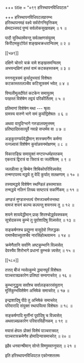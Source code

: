 +++
title = "०९९ हरिस्थापनविधिपटलः"

+++
हरिस्थापनविधिपटलप्रारम्भः  
हरिस्थापनमहं वक्ष्ये सर्वरोगनिवृत्तिकम्  
क्षेमदञ्जयदं पुण्यं सर्वलोकसुखावहम् ॥ १ ॥


पादौ सुस्थितमेवन्तु सर्वलक्षणसंयुतम्  
किरीटमकुटोपेतं शङ्खचक्रधरान्वितम् ॥ २ ॥



[[५७९]]  

दक्षिणे चोत्तरे चक्रं वामे शङ्खसमन्वितम्  
अभयन्दक्षिणं हस्तं वामं कटकहस्तकम् ॥ ३ ॥


स्ननसूत्रसमं कुर्यादुभयाग्रं विशेषतः  
कटकास्ततलञ्चैव कटिसूत्रसमं भवेत् ॥ ४ ॥


पिप्पलीमूलदौपेतं कटकेन समायुतम्  
परहस्तं विशेषेण तद्वयं परिकीर्तितम् ॥ ५ ॥


प्रतिमाणां विशेषेण मथा --- श्रृताः  
ग्रामस्य वारुणे भागे समं कुर्याद्विशेषतः ॥ ६ ॥


अथवा वायुदिग्भागे गरुडालयमुत्तमम्  
प्रतिष्ठादिवसात्पूर्वे नवाहे सप्तमेव वा ॥ ७ ॥


अङ्कुराण्यर्पयेद्धीमान् शास्त्रमार्गेण कर्मणा  
रत्नन्न्यासं विशेषेण कुर्यान्नयनमोक्षणम् ॥ ८ ॥


विकाराङ्घ्रि समायुक्तं मण्टपन्धर्महस्तकम्  
एकरात्रं द्विरात्रं वा त्रिरात्रं वा जलोषितम् ॥ ९ ॥


जलन्नीत्वा तु बिम्बेन शिबिकोपरिविन्न्यसेत्  
तन्मण्टपस्य मद्ध्ये तु वेदिं कुर्यात् सलक्षणाम् ॥ १० ॥


तस्यामद्ध्ये विशेषेण स्थण्डिलं हस्तमात्रतः  
तन्मद्ध्ये नलिनं लिख्य साष्टपत्रं सकर्णिकम् ॥ ११ ॥


अण्डजं मुण्डजन्तल्पं रोमजञ्चर्मजन्तथा  
वामजं शयनं कल्प्य कल्पन्तु शयनस्य तु ॥ १२ ॥


शयने शाययेद्धीमान् प्राक् शिरश्चोर्द्ध्ववक्त्रकम्  
सूत्रोदकस्य कुम्भे तु पूर्वाशादिषु विन्न्यसेत् ॥ १३ ॥


सङ्कर्षणश्च प्रद्युम्ना वासुदेवो निरुद्धकः  
रामश्चैवाच्युतश्चैव नारसिंहोत्थवामनः ॥ १४ ॥


क्रमेणैतानि सर्वाणि अष्टकुम्भानि विन्न्यसेत्  
देवस्यैव शिरोभागे प्रधानां कुम्भकं न्न्यसेत् ॥ १५ ॥



[[५८०]]  

तत्तत् बीजं न्यसेत्कुम्भे द्ध्यानपूर्वं विशेषतः  
पाञ्चरात्रप्रकारेण प्रतिष्ठां सम्यगाचरेत् ॥ १६ ॥


कुम्भानुद्धृत्य सर्वांश्च सर्वालङ्कारसंयुतान्  
मूर्त्तिकुम्भविशेषेण अभिषेकं समाचरेत् ॥ १७ ॥


इन्द्राशादिषु पीठे तु अभिषेकं समाचरेत्  
परिवारादि संयुक्तं स्थापयित्वा विशेषतः ॥ १८ ॥


सङ्कर्षणादि मूर्त्तीनां पूर्वादिषु च विन्न्यसेत्  
अथवान्न्यप्रकारेण परिवारविहीनकम् ॥ १९ ॥


मयासं क्षेपतः प्रोक्तं विशेषं पाञ्चरात्रवत्  
पाञ्चरात्रक्रमेणैव होमादिन्यासमाचरेत् ॥ २० ॥


इहैव धनवान्श्रीमान् सोन्ते विष्णुमवाप्नुयात् ॥ २१ ॥


इति हरिस्थापनविधिपटल एकोनशततमः  
